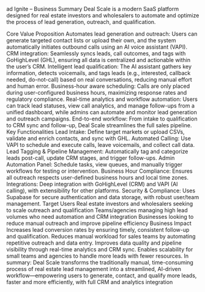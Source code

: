 ad Ignite – Business Summary
Deal Scale is a modern SaaS platform designed for real estate investors and wholesalers to automate and optimize the process of lead generation, outreach, and qualification.

Core Value Proposition
Automates lead generation and outreach: Users can generate targeted contact lists or upload their own, and the system automatically initiates outbound calls using an AI voice assistant (VAPI).
CRM integration: Seamlessly syncs leads, call outcomes, and tags with GoHighLevel (GHL), ensuring all data is centralized and actionable within the user’s CRM.
Intelligent lead qualification: The AI assistant gathers key information, detects voicemails, and tags leads (e.g., interested, callback needed, do-not-call) based on real conversations, reducing manual effort and human error.
Business-hour aware scheduling: Calls are only placed during user-configured business hours, maximizing response rates and regulatory compliance.
Real-time analytics and workflow automation: Users can track lead statuses, view call analytics, and manage follow-ups from a unified dashboard, while admins can automate and monitor lead generation and outreach campaigns.
End-to-end workflow: From intake to qualification to CRM sync and follow-up, Deal Scale streamlines the full sales pipeline.
Key Functionalities
Lead Intake: Define target markets or upload CSVs, validate and enrich contacts, and sync with GHL.
Automated Calling: Use VAPI to schedule and execute calls, leave voicemails, and collect call data.
Lead Tagging & Pipeline Management: Automatically tag and categorize leads post-call, update CRM stages, and trigger follow-ups.
Admin Automation Panel: Schedule tasks, view queues, and manually trigger workflows for testing or intervention.
Business Hour Compliance: Ensures all outreach respects user-defined business hours and local time zones.
Integrations: Deep integration with GoHighLevel (CRM) and VAPI (AI calling), with extensibility for other platforms.
Security & Compliance: Uses Supabase for secure authentication and data storage, with robust user/team management.
Target Users
Real estate investors and wholesalers seeking to scale outreach and qualification
Teams/agencies managing high lead volumes who need automation and CRM integration
Businesses looking to reduce manual outreach and improve pipeline efficiency
Business Impact
Increases lead conversion rates by ensuring timely, consistent follow-up and qualification.
Reduces manual workload for sales teams by automating repetitive outreach and data entry.
Improves data quality and pipeline visibility through real-time analytics and CRM sync.
Enables scalability for small teams and agencies to handle more leads with fewer resources.
In summary:
Deal Scale transforms the traditionally manual, time-consuming process of real estate lead management into a streamlined, AI-driven workflow—empowering users to generate, contact, and qualify more leads, faster and more efficiently, with full CRM and analytics integration
